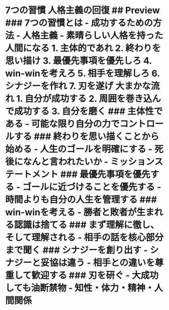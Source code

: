 # 7つの習慣 人格主義の回復 ## Preview ### 7つの習慣とは - 成功するための方法 - 人格主義 - 素晴らしい人格を持った人間になる 1. 主体的であれ 2. 終わりを思い描け 3. 最優先事項を優先しろ 4. win-winを考えろ 5. 相手を理解しろ 6. シナジーを作れ 7. 刃を遂げ 大まかな流れ 1. 自分が成功する 2. 周囲を巻き込んで成功する 3. 自分を磨く ### 主体性である - 可能な限り自分の力でコントロールする ### 終わりを思い描くことから始める - 人生のゴールを明確にする - 死後になんと言われたいか - ミッションステートメント ### 最優先事項を優先する - ゴールに近づけることを優先する - 時間よりも自分の人生を管理する ### win-winを考える - 勝者と敗者が生まれる認識は捨てる ### まず理解に徹し、そして理解される - 相手の話を核心部分まで聞く ### シナジーを創り出す - シナジーと妥協は違う - 相手との違いを尊重して歓迎する ### 刃を研ぐ - 大成功しても油断禁物 - 知性・体力・精神・人間関係
